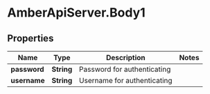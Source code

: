 # AmberApiServer.Body1

## Properties
Name | Type | Description | Notes
------------ | ------------- | ------------- | -------------
**password** | **String** | Password for authenticating | 
**username** | **String** | Username for authenticating | 
